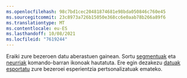 ```yaml
---
ms.openlocfilehash: 98c7bd1cec20481874681e98bda050846c760e45
ms.sourcegitcommit: 23c8973a726b15050e368cc6e0aab78b266a89f6
ms.translationtype: MT
ms.contentlocale: eu-ES
ms.lasthandoff: 10/08/2021
ms.locfileid: "7619244"
---
```

Eraiki zure bezeroen datu aberastuen gainean. Sortu [segmentuak](../audience-insights/segments.md) eta [neurriak](../audience-insights/measures.md) komando-barran ikonoak hautatuta. Ere egin dezakezu [datuak esportatu](../audience-insights/export-destinations.md) zure bezeroei esperientzia pertsonalizatuak emateko.